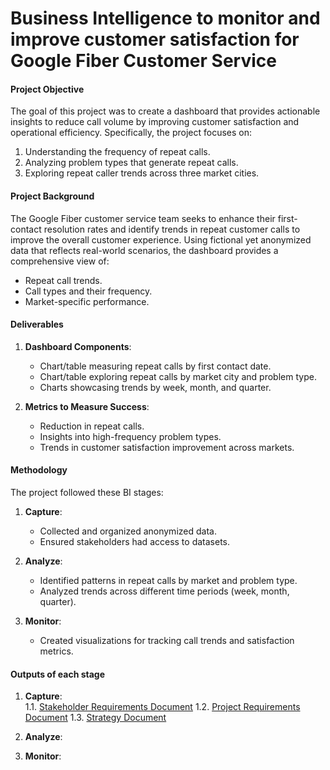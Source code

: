 # Business Intelligence to monitor and improve customer satisfaction for Google Fiber Customer Service

#### **Project Objective**
The goal of this project was to create a dashboard that provides actionable insights to reduce call volume by improving customer satisfaction and operational efficiency. Specifically, the project focuses on:  
1. Understanding the frequency of repeat calls.  
2. Analyzing problem types that generate repeat calls.  
3. Exploring repeat caller trends across three market cities.  


#### **Project Background**
The Google Fiber customer service team seeks to enhance their first-contact resolution rates and identify trends in repeat customer calls to improve the overall customer experience. Using fictional yet anonymized data that reflects real-world scenarios, the dashboard provides a comprehensive view of:  
- Repeat call trends.  
- Call types and their frequency.  
- Market-specific performance.

#### **Deliverables**
1. **Dashboard Components**:  
   - Chart/table measuring repeat calls by first contact date.  
   - Chart/table exploring repeat calls by market city and problem type.  
   - Charts showcasing trends by week, month, and quarter.

2. **Metrics to Measure Success**:  
   - Reduction in repeat calls.  
   - Insights into high-frequency problem types.  
   - Trends in customer satisfaction improvement across markets.  


#### **Methodology**
The project followed these BI stages:  

1. **Capture**:  
   - Collected and organized anonymized data.  
   - Ensured stakeholders had access to datasets.  

2. **Analyze**:  
   - Identified patterns in repeat calls by market and problem type.  
   - Analyzed trends across different time periods (week, month, quarter).  

3. **Monitor**:  
   - Created visualizations for tracking call trends and satisfaction metrics.  


#### **Outputs of each stage**
1. **Capture**:  
   1.1. [Stakeholder Requirements Document](https://github.com/Joizra/Optic-Fiber-Internet/blob/55340bf976d0cabc079a8bbcd6a51b8bcec31d08/1.%20Strategy%20Document%20-%20Google%20Fiber.docx)
   1.2. [Project Requirements Document]()
   1.3. [Strategy Document]()

3. **Analyze**:  


4. **Monitor**:  
   
